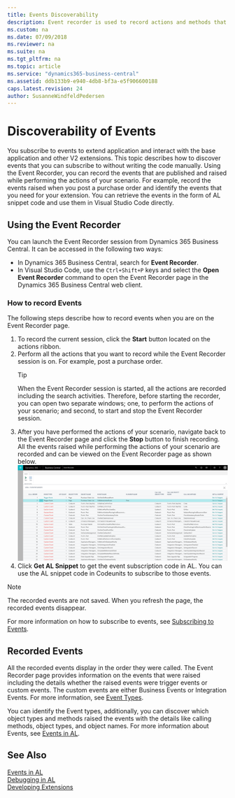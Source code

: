 ```yaml
---
title: Events Discoverability
description: Event recorder is used to record actions and methods that used for quick click. Or some date like that was specified to 
ms.custom: na
ms.date: 07/09/2018
ms.reviewer: na
ms.suite: na
ms.tgt_pltfrm: na
ms.topic: article
ms.service: "dynamics365-business-central"
ms.assetid: ddb133b9-e940-4db8-bf3a-e5f906600188
caps.latest.revision: 24
author: SusanneWindfeldPedersen
---
```

# Discoverability of Events 
You subscribe to events to extend application and interact with the base application and other V2 extensions. This topic describes how to discover events that you can subscribe to without writing the code manually. Using the Event Recorder, you can record the events that are published and raised while performing the actions of your scenario. For example, record the events raised when you post a purchase order and identify the events that you need for your extension. You can retrieve the events in the form of AL snippet code and use them in Visual Studio Code directly. 

## Using the Event Recorder
You can launch the Event Recorder session from Dynamics 365 Business Central. It can be accessed in the following two ways:

- In Dynamics 365 Business Central, search for **Event Recorder**.
- In Visual Studio Code, use the `Ctrl+Shift+P` keys and select the **Open Event Recorder** command to open the Event Recorder page in the Dynamics 365 Business Central web client.

### How to record Events
The following steps describe how to record events when you are on the Event Recorder page.

1. To record the current session, click the **Start** button located on the actions ribbon.
2. Perform all the actions that you want to record while the Event Recorder session is on.
    For example, post a purchase order.
    > [!TIP]  
    > When the Event Recorder session is started, all the actions are recorded including the search activities. Therefore, before starting the recorder, you can open two separate windows; one, to perform the actions of your scenario; and second, to start and stop the Event Recorder session. 
3. After you have performed the actions of your scenario, navigate back to the Event Recorder page and click the **Stop** button to finish recording.  
    All the events raised while performing the actions of your scenario are recorded and can be viewed on the Event Recorder page as shown below.
    ![Event recorder](media/view-events-event-recorder.png)
4. Click **Get AL Snippet** to get the event subscription code in AL.
You can use the AL snippet code in Codeunits to subscribe to those events.

> [!NOTE]  
> The recorded events are not saved. When you refresh the page, the recorded events disappear.

For more information on how to subscribe to events, see [Subscribing to Events](devenv-subscribing-to-events.md).

## Recorded Events

All the recorded events display in the order they were called. The Event Recorder page provides information on the events that were raised including the details whether the raised events were trigger events or custom events. The custom events are either Business Events or Integration Events. For more information, see [Event Types](devenv-event-types.md).

You can identify the Event types, additionally, you can discover which object types and methods raised the events with the details like calling methods, object types, and object names. For more information about Events, see [Events in AL](devenv-events-in-al.md).
  
## See Also
[Events in AL](devenv-events.md)  
[Debugging in AL](devenv-debugging.md)  
[Developing Extensions](devenv-dev-overview.md)  